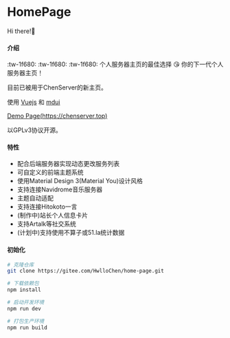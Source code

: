 # HomePage

Hi there!👋

#### 介绍
 :tw-1f680: :tw-1f680: :tw-1f680: 个人服务器主页的最佳选择 :kissing_heart: 你的下一代个人服务器主页！

目前已被用于ChenServer的新主页。

使用 [Vuejs](https://vuejs.org) 和 [mdui](https://mdui.org)

[Demo Page(https://chenserver.top)](https://chenserver.top)

以GPLv3协议开源。

#### 特性

- 配合后端服务器实现动态更改服务列表
- 可自定义的前端主题系统
- 使用Material Design 3(Material You)设计风格
- 支持连接Navidrome音乐服务器
- 主题自动适配
- 支持连接Hitokoto一言
- (制作中)站长个人信息卡片
- 支持Artalk等社交系统
- (计划中)支持使用不算子或51.la统计数据

#### 初始化

```bash
# 克隆仓库
git clone https://gitee.com/HwlloChen/home-page.git

# 下载依赖包
npm install

# 启动开发环境
npm run dev

# 打包生产环境
npm run build

```

